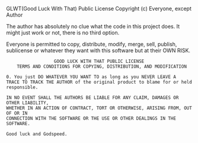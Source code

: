 GLWT(Good Luck With That) Public License
Copyright (c) Everyone, except Author

The author has absolutely no clue what the code in this project does.
It might just work or not, there is no third option.

Everyone is permitted to copy, distribute, modify, merge, sell, publish,
sublicense or whatever they want with this software but at their OWN RISK.


                      GOOD LUCK WITH THAT PUBLIC LICENSE
        TERMS AND CONDITIONS FOR COPYING, DISTRIBUTION, AND MODIFICATION

    0. You just DO WHATEVER YOU WANT TO as long as you NEVER LEAVE A
    TRACE TO TRACK THE AUTHOR of the original product to blame for or held
    responsible.

    IN NO EVENT SHALL THE AUTHORS BE LIABLE FOR ANY CLAIM, DAMAGES OR OTHER LIABILITY,
    WHETHER IN AN ACTION OF CONTRACT, TORT OR OTHERWISE, ARISING FROM, OUT OF OR IN
    CONNECTION WITH THE SOFTWARE OR THE USE OR OTHER DEALINGS IN THE SOFTWARE.

    Good luck and Godspeed.
